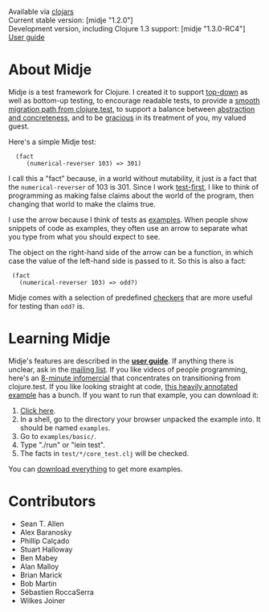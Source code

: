Available via [clojars](http://clojars.org/search?q=midje)   
Current stable version: [midje "1.2.0"]    
Development version, including Clojure 1.3 support: [midje "1.3.0-RC4"]
[User guide](https://github.com/marick/Midje/wiki)

About Midje
=======================

Midje is a test framework for Clojure. I created it to
support [top-down](https://github.com/marick/Midje/wiki/Top-down-testing) as well as bottom-up testing, to encourage
readable tests, to provide a [smooth migration path from
clojure.test](https://github.com/marick/Midje/wiki/Migrating-from-clojure.test),
to support a balance between [abstraction and
concreteness](https://github.com/marick/Midje/wiki/Metaconstants),
and to be [gracious](https://github.com/marick/Midje/wiki/Error-message-improvements) in its treatment of you, my valued guest.

Here's a simple Midje test:

      (fact
         (numerical-reverser 103) => 301)
    
I call this a "fact" because, in a world without mutability,
it just *is* a fact that the `numerical-reverser` of 103 is
301. Since I work [test-first](http://en.wikipedia.org/wiki/Test-driven_development), I like to think of programming as making false claims
about the world of the program, then changing that world to
make the claims true.

I use the arrow because I think of tests as
[examples](http://www.exampler.com/old-blog/2003/08/22/#agile-testing-project-2). When
people show snippets of code as examples, they often use an
arrow to separate what you type from what you should expect
to  see.

The object on the right-hand side of the arrow can be a
function, in which case the value of the left-hand side is
passed to it. So this is also a fact:

     (fact
       (numerical-reverser 103) => odd?)

Midje comes with a selection of predefined
[checkers](https://github.com/marick/Midje/wiki/Checkers)
that are more useful for testing than `odd?` is.

Learning Midje
=======================

Midje's features are described in the **[user
guide](https://github.com/marick/Midje/wiki)**. If
anything there is unclear, ask in the [mailing
list](http://groups.google.com/group/midje).
If you like videos of people programming, here's an
[8-minute infomercial](http://www.youtube.com/watch?v=a7YtkcIiLGI) that concentrates on transitioning from
clojure.test. 
If
you like looking straight at code, [this heavily annotated
example](http://github.com/marick/Midje/blob/master/examples/basic/test/basic/core_test.clj)
  has a bunch. If you want to run that example, you
  can download it:

1.   [Click here](http://github.com/marick/Midje/raw/master/downloads/examples.zip).
2.   In a shell, go to the directory your browser unpacked the example into. It should be named `examples`.
3.   Go to `examples/basic/`.
4.   Type "./run" or "lein test".
5.   The facts in `test/*/core_test.clj` will be checked.

You can [download
everything](http://github.com/marick/Midje/downloads) to get
more examples.

Contributors
==============
* Sean T. Allen
* Alex Baranosky
* Phillip Calçado
* Stuart Halloway
* Ben Mabey
* Alan Malloy
* Brian Marick
* Bob Martin
* Sébastien RoccaSerra
* Wilkes Joiner
